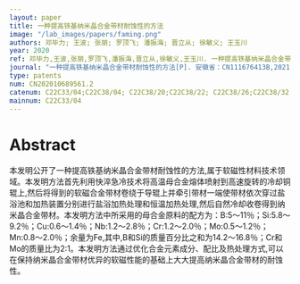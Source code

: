 ```yaml
---
layout: paper
title: 一种提高铁基纳米晶合金带材耐蚀性的方法
image: "/lab_images/papers/faming.png"
authors: 邓毕力; 王波; 张朋; 罗顶飞; 潘振海; 晋立从; 徐敏义; 王玉川
year: 2020
ref: 邓毕力,王波,张朋,罗顶飞,潘振海,晋立从,徐敏义,王玉川. 一种提高铁基纳米晶合金带材耐蚀性的方法[P]. 安徽省：CN111676413B,2021-06-22
journal: "一种提高铁基纳米晶合金带材耐蚀性的方法[P]. 安徽省：CN111676413B,2021-06-22"
type: patents
num: CN202010689561.2
catenum: C22C33/04;C22C38/04; C22C38/20;C22C38/22; C22C38/26;C22C38/32; C22C38/34;C22C38/38; C21D9/52;C21D1/46; B22D11/06;H01F1/147
mainnum: C22C33/04
---
```


# Abstract

本发明公开了一种提高铁基纳米晶合金带材耐蚀性的方法,属于软磁性材料技术领域。本发明方法首先利用快淬急冷技术将高温母合金熔体喷射到高速旋转的冷却铜辊上,然后将得到的软磁合金带材卷绕于导辊上并牵引带材一端使带材依次穿过盐浴池和加热装置分别进行盐浴加热处理和恒温加热处理,然后自然冷却收卷得到纳米晶合金带材。本发明方法中所采用的母合金原料的配方为：B:5～11％；Si:5.8～9.2％；Cu:0.6～1.4％；Nb:1.2～2.8％；Cr:1.2～2.0％；Mo:0.5～1.2％；Mn:0.8～2.0％；余量为Fe,其中,B和Si的质量百分比之和为14.2～16.8％；Cr和Mo的质量比为2:1。本发明方法通过优化合金元素成分、配比及热处理方式,可以在保持纳米晶合金带材优异的软磁性能的基础上大大提高纳米晶合金带材的耐蚀性。